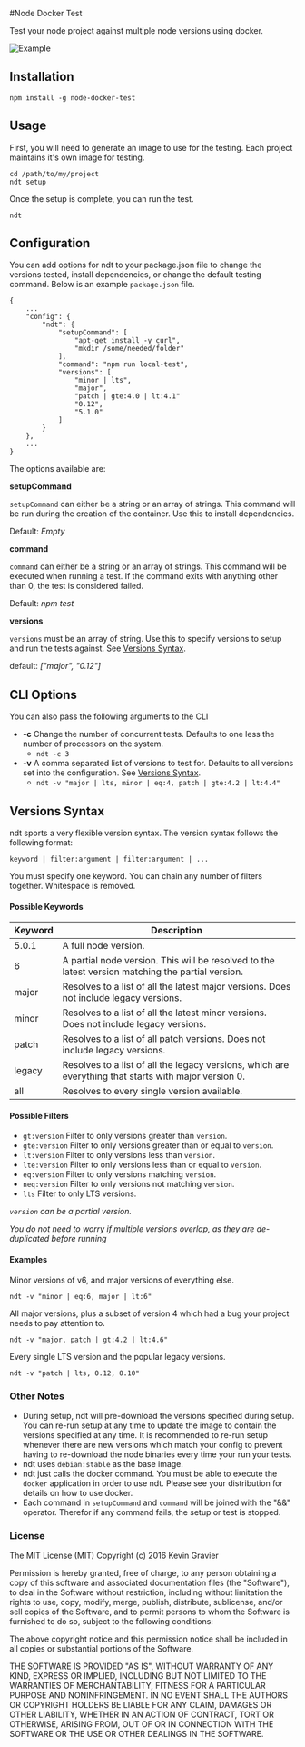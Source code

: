 #Node Docker Test

Test your node project against multiple node versions using docker.

![Example](https://github.com/mrkmg/node-docker-test/blob/master/img/example.gif?raw=true)

## Installation

    npm install -g node-docker-test

## Usage

First, you will need to generate an image to use for the testing. Each project maintains it's own image for testing.

    cd /path/to/my/project
    ndt setup

Once the setup is complete, you can run the test.

    ndt

## Configuration

You can add options for ndt to your package.json file to change the versions tested, install dependencies, or change the default testing command. Below is an example `package.json` file.

    {
        ...
        "config": {
            "ndt": {
                "setupCommand": [
                    "apt-get install -y curl",
                    "mkdir /some/needed/folder"
                ],
                "command": "npm run local-test",
                "versions": [
                    "minor | lts",
                    "major",
                    "patch | gte:4.0 | lt:4.1"
                    "0.12",
                    "5.1.0"
                ]
            }
        },
        ...
    }


The options available are:

**setupCommand**

`setupCommand` can either be a string or an array of strings. This command will be run during the creation of the container. Use this to install dependencies.

Default: *Empty*

**command**

`command` can either be a string or an array of strings. This command will be executed when running a test. If the command exits with anything other than 0, the test is considered failed.

Default: *npm test*

**versions**

`versions` must be an array of string. Use this to specify versions to setup and run the tests against. See [Versions Syntax](#versions-syntax).

default: *["major", "0.12"]*


## CLI Options

You can also pass the following arguments to the CLI

- **-c** Change the number of concurrent tests. Defaults to one less the number of processors on the system.
    - `ndt -c 3`
- **-v** A comma separated list of versions to test for. Defaults to all versions set into the configuration. See [Versions Syntax](#versions-syntax).
    - `ndt -v "major | lts, minor | eq:4, patch | gte:4.2 | lt:4.4"`


## Versions Syntax

ndt sports a very flexible version syntax. The version syntax follows the following format:

    keyword | filter:argument | filter:argument | ...

You must specify one keyword. You can chain any number of filters together. Whitespace is removed.

#### Possible Keywords

| Keyword | Description |
|---------|------------- |
| 5.0.1   | A full node version. |
| 6       | A partial node version. This will be resolved to the latest version matching the partial version. |
| major   | Resolves to a list of all the latest major versions. Does not include legacy versions. |
| minor   | Resolves to a list of all the latest minor versions. Does not include legacy versions. |
| patch   | Resolves to a list of all patch versions. Does not include legacy versions. |
| legacy  | Resolves to a list of all the legacy versions, which are everything that starts with major version 0. |
| all     | Resolves to every single version available. |


#### Possible Filters

- `gt:version` Filter to only versions greater than `version`.
- `gte:version` Filter to only versions greater than or equal to `version`.
- `lt:version` Filter to only versions less than `version`.
- `lte:version` Filter to only versions less than or equal to `version`.
- `eq:version` Filter to only versions matching `version`.
- `neq:version` Filter to only versions not matching `version`.
- `lts` Filter to only LTS versions.

*`version` can be a partial version.*

*You do not need to worry if multiple versions overlap, as they are de-duplicated before running* 

#### Examples

Minor versions of v6, and major versions of everything else.

    ndt -v "minor | eq:6, major | lt:6"

All major versions, plus a subset of version 4 which had a bug your project needs to pay attention to.

    ndt -v "major, patch | gt:4.2 | lt:4.6"

Every single LTS version and the popular legacy versions.

    ndt -v "patch | lts, 0.12, 0.10"

### Other Notes

- During setup, ndt will pre-download the versions specified during setup. You can re-run setup at any time to update the image to contain the versions specified at any time. It is recommended to re-run setup whenever there are new versions which match your config to prevent having to re-download the node binaries every time your run your tests.
- ndt uses `debian:stable` as the base image.
- ndt just calls the docker command. You must be able to execute the `docker` application in order to use ndt. Please see your distribution for details on how to use docker.
- Each command in `setupCommand` and `command` will be joined with the "&&" operator. Therefor if any command fails, the setup or test is stopped.


### License

The MIT License (MIT)
Copyright (c) 2016 Kevin Gravier

Permission is hereby granted, free of charge, to any person obtaining a copy of this software and associated documentation files (the "Software"), to deal in the Software without restriction, including without limitation the rights to use, copy, modify, merge, publish, distribute, sublicense, and/or sell copies of the Software, and to permit persons to whom the Software is furnished to do so, subject to the following conditions:

The above copyright notice and this permission notice shall be included in all copies or substantial portions of the Software.

THE SOFTWARE IS PROVIDED "AS IS", WITHOUT WARRANTY OF ANY KIND, EXPRESS OR IMPLIED, INCLUDING BUT NOT LIMITED TO THE WARRANTIES OF MERCHANTABILITY, FITNESS FOR A PARTICULAR PURPOSE AND NONINFRINGEMENT. IN NO EVENT SHALL THE AUTHORS OR COPYRIGHT HOLDERS BE LIABLE FOR ANY CLAIM, DAMAGES OR OTHER LIABILITY, WHETHER IN AN ACTION OF CONTRACT, TORT OR OTHERWISE, ARISING FROM, OUT OF OR IN CONNECTION WITH THE SOFTWARE OR THE USE OR OTHER DEALINGS IN THE SOFTWARE.
